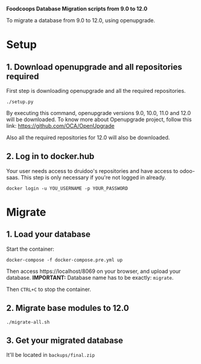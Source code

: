 **Foodcoops Database Migration scripts from 9.0 to 12.0**

To migrate a database from 9.0 to 12.0, using openupgrade.

# Setup

## 1. Download openupgrade and all repositories required

First step is downloading openupgrade and all the required repositories.

`./setup.py`

By executing this command, openupgrade versions 9.0, 10.0, 11.0 and 12.0 will be downloaded.
To know more about Openupgrade project, follow this link: https://github.com/OCA/OpenUpgrade

Also all the required repositories for 12.0 will also be downloaded.

## 2. Log in to docker.hub

Your user needs access to druidoo's repositories and have access to odoo-saas.
This step is only necessary if you're not logged in already.


`docker login -u YOU_USERNAME -p YOUR_PASSWORD`

# Migrate

## 1. Load your database

Start the container:

`docker-compose -f docker-compose.pre.yml up`

Then access https://localhost/8069 on your browser, and upload your database.
**IMPORTANT:** Database name has to be exactly: `migrate`.


Then `CTRL+C` to stop the container.

## 2. Migrate base modules to 12.0

`./migrate-all.sh`

## 3. Get your migrated database

It'll be located in `backups/final.zip`

